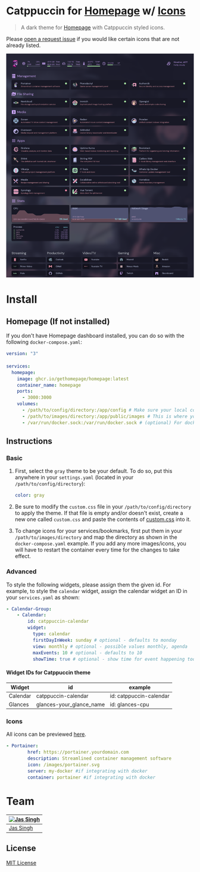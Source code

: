 # Catppuccin for [Homepage](https://github.com/gethomepage/homepage) w/ [Icons](catppuccin_icons)
  > A dark theme for [Homepage](https://github.com/gethomepage/homepage) with Catppuccin styled icons.

Please [open a request issue](https://github.com/Jas-SinghFSU/homepage-catppuccin/issues/new) if you would like certain icons that are not already listed. 

![homepage-catppuccin](image.webp)

# Install

## Homepage (If not installed)
If you don't have Homepage dashboard installed, you can do so with the following `docker-compose.yaml`:
```yaml
version: "3"

services:
  homepage:
    image: ghcr.io/gethomepage/homepage:latest
    container_name: homepage
    ports:
      - 3000:3000
    volumes:
      - /path/to/config/directory:/app/config # Make sure your local config directory exists
      - /path/to/images/directory:/app/public/images # This is where your images/app-icons would go
      - /var/run/docker.sock:/var/run/docker.sock # (optional) For docker integrations
```
## Instructions

### Basic
1. First, select the `gray` theme to be your default. To do so, put this anywhere in your `settings.yaml` (located in your `/path/to/config/directory`):
    ```yaml
    color: gray
    ```
2. Be sure to modify the `custom.css` file in your `/path/to/config/directory` to apply the theme. If that file is empty and/or doesn't exist, create a new one called `custom.css` and paste the contents of [custom.css](custom.css) into it.

3. To change icons for your services/bookmarks, first put them in your `/path/to/images/directory` and map the directory as shown in the `docker-compose.yaml` example. If you add any more images/icons, you will have to restart the container every time for the changes to take effect.

### Advanced
To style the following widgets, please assign them the given id. For example, to style the `calendar` widget, assign the calendar widget an ID in your `services.yaml` as shown:
```yaml
- Calendar-Group:
    - Calendar:
        id: catppuccin-calendar
        widget:
          type: calendar
          firstDayInWeek: sunday # optional - defaults to monday
          view: monthly # optional - possible values monthly, agenda
          maxEvents: 10 # optional - defaults to 10
          showTime: true # optional - show time for event happening today - defaults to false
```
#### Widget IDs for Catppuccin theme

| Widget   | id                       | example                       |
| -------- | -------                  | -------                       |
| Calendar | catppuccin-calendar         | id: catppuccin-calendar          |
| Glances  | glances-your_glance_name | id: glances-cpu               |

### Icons
All icons can be previewed [here](icons-preview.md).

```yaml
- Portainer:
        href: https://portainer.yourdomain.com
        description: Streamlined container management software
        icon: /images/portainer.svg
        server: my-docker #if integrating with docker
        container: portainer #if integrating with docker
```

# Team

| [![Jas Singh](https://github.com/Jas-SinghFSU.png?size=100)](https://github.com/Jas-SinghFSU) |
| ---------------------------------------------------------------------------------------- |
| [Jas Singh](https://github.com/Jas-SinghFSU)                                               |

## License

[MIT License](./LICENSE)
